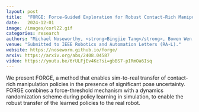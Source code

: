 ```yaml
---
layout: post
title:  "FORGE: Force-Guided Exploration for Robust Contact-Rich Manipulation under Uncertainty"
date:   2024-12-01
image: /images/corl22.gif
categories: research
authors: "Michael Noseworthy, <strong>Bingjie Tang</strong>, Bowen Wen, Ankur Handa, Nicholas Roy, Dieter Fox, Fabio Ramos, Yashraj Narang, Iretiayo Akinola. "
venue: "Submitted to IEEE Robotics and Automation Letters (RA-L)."
website: https://noseworm.github.io/forge/
arxiv: https://arxiv.org/abs/2408.04587
video: https://youtu.be/6rULFjEv4Kc?si=gbBS7-pIRmOa6Isq
---
```

We present FORGE, a method that enables sim-to-real transfer of contact-rich manipulation policies in the presence of significant pose uncertainty. FORGE combines a force-threshold mechanism with a dynamics randomization scheme during policy learning in simulation, to enable the robust transfer of the learned policies to the real robot.